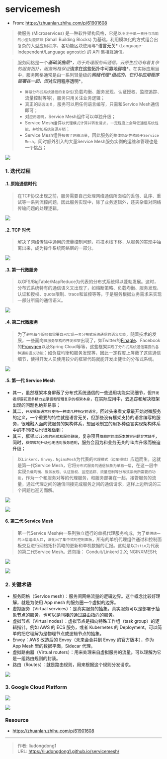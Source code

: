 # servicemesh


- From: https://zhuanlan.zhihu.com/p/61901608

> 微服务 (Microservices) 是一种软件架构风格，它是以`专注于单一责任与功能的小型功能区块` (Small Building Blocks) 为基础，利用模块化的方式组合出复杂的大型应用程序，各功能区块使用与***语言无关\*** (Language-Independent/Language agnostic) 的 API 集相互通信。

> 服务网格是一个***基础设施层\***，用于处理服务间通信。云原生应用有着复杂的服务拓扑，服务网格保证***请求在这些拓扑中可靠地穿梭\***。在实际应用当中，服务网格通常是由一系列轻量级的***网络代理\***组成的，它们与应用程序部署在一起，但***对应用程序透明\***。
>
> - `屏蔽分布式系统通信的复杂性`(负载均衡、服务发现、认证授权、监控追踪、流量控制等等)，服务只用关注业务逻辑；
> - 真正的`语言无关`，服务可以用任何语言编写，只需和Service Mesh通信即可；
> - 对`应用透明`，Service Mesh组件可以单独升级；
> - Service Mesh组件`以代理模式计算并转发请求`，`一定程度上会降低通信系统性能，并增加系统资源开销`；
> - Service Mesh组件`接管了网络流量`，因此服务的`整体稳定性依赖于Service Mesh`，同时额外引入的大量Service Mesh服务实例的运维和管理也是一个挑战；

![](https://lddpicture.oss-cn-beijing.aliyuncs.com/picture/image-20210726090312349.png)

### 1. 迭代过程

#### .1. 原始通信时代

> 在TCP协议出现之前，服务需要自己处理网络通信所面临的丢包、乱序、重试等一系列流控问题，因此服务实现中，除了业务逻辑外，还夹杂着对网络传输问题的处理逻辑。

![](https://lddpicture.oss-cn-beijing.aliyuncs.com/picture/image-20210725174114554.png)

#### .2. TCP 时代

> 解决了网络传输中通用的流量控制问题，将技术栈下移，从服务的实现中抽离出来，成为操作系统网络层的一部分。

![](https://lddpicture.oss-cn-beijing.aliyuncs.com/picture/image-20210725174235475.png)

#### .3. 第一代微服务

> 以GFS/BigTable/MapReduce为代表的分布式系统得以蓬勃发展。这时，分布式系统特有的通信语义又出现了，如熔断策略、负载均衡、服务发现、认证和授权、quota限制、trace和监控等等，于是服务根据业务需求来实现一部分所需的通信语义。

![](https://lddpicture.oss-cn-beijing.aliyuncs.com/picture/image-20210725174318708.png)

#### .4. 第二代微服务

> 为了`避免每个服务都需要自己实现一套分布式系统通信的语义功能`，随着技术的发展，一些面向`微服务架构的开发框架`出现了，如Twitter的[Finagle](https://link.zhihu.com/?target=https%3A//finagle.github.io/)、Facebook的[Proxygen](https://link.zhihu.com/?target=https%3A//code.facebook.com/posts/1503205539947302)以及Spring Cloud等等，这些框架`实现了分布式系统通信需要的各种通用语义功能`：如负载均衡和服务发现等，因此一定程度上屏蔽了这些通信细节，使得开发人员使用较少的框架代码就能开发出健壮的分布式系统。

![](https://lddpicture.oss-cn-beijing.aliyuncs.com/picture/image-20210725174444432.png)

#### .5. 第一代 Service Mesh

- 其一，虽然框架本身屏蔽了分布式系统通信的一些通用功能实现细节，但`开发者却要花更多精力去掌握和管理复杂的框架本身`，在实际应用中，去追踪和解决框架出现的问题也绝非易事；
- 其二，`开发框架通常只支持一种或几种特定的语言`，回过头来看文章最开始对微服务的定义，一个重要的特性就是语言无关，但那些没有框架支持的语言编写的服务，很难融入面向微服务的架构体系，想因地制宜的用多种语言实现架构体系中的不同模块也很难做到；
- 其三，框架`以lib库的形式和服务联编`，复杂项目`依赖时的库版本兼容问题非常棘手`，同时，`框架库的升级也无法对服务透明`，服务会因为和业务无关的lib库升级而被迫升级；

> 以`Linkerd，Envoy，NginxMesh`为代表的`代理模式（边车模式）`应运而生，这就是第一代Service Mesh，它将`分布式服务的通信抽象为单独一层`，在这一层中实现`负载均衡、服务发现、认证授权、监控追踪、流量控制等分布式系统所需要的功能`，作为一个和服务对等的代理服务，和服务部署在一起，接管服务的流量，通过代理之间的通信间接完成服务之间的通信请求，这样上边所说的三个问题也迎刃而解。

![](https://lddpicture.oss-cn-beijing.aliyuncs.com/picture/v2-e5660d35a311467c3323f10ebf2fb9a5_720w.jpg)

![](https://lddpicture.oss-cn-beijing.aliyuncs.com/picture/v2-8a9cc161a34d97f36ead06d0abc5b1fb_720w.jpg)

#### 6. 第二代 Service Mesh

> 第一代Service Mesh由一系列独立运行的单机代理服务构成，为了`提供统一的上层运维入口`，`演化出了集中式的控制面板`，所有的单机代理组件通过和控制面板交互进行网络拓扑策略的更新和单机数据的汇报。这就是以`Istio`为代表的第二代Service Mesh。还包括： Conduit/Linkerd 2.X; NGINXMESH;

![](https://lddpicture.oss-cn-beijing.aliyuncs.com/picture/v2-546ed82e25d83a2cb404b0a3f526f9c6_720w.jpg)

![](https://lddpicture.oss-cn-beijing.aliyuncs.com/picture/v2-8686840abd3de29e5cb6e8dcfa78182f_720w.jpg)

### 2. 关键术语

- 服务网格（Service mesh）：服务间网络流量的逻辑边界。这个概念比较好理解，就是为使用 App mesh 的服务圈一个虚拟的边界。
- 虚拟服务（Virtual services）：是真实服务的抽象。真实服务可以是部署于抽象节点的服务，也可以是间接的通过路由指向的服务。
- 虚拟节点（Virtual nodes）：虚拟节点是指向特殊工作组（task group）的逻辑指针。例如 AWS 的 ECS 服务，或者 Kubernetes 的 Deployment。可以简单的把它理解为是物理节点或逻辑节点的抽象。
- Envoy：AWS 改造后的 Envoy（未来会合并到 Envoy 的官方版本），作为 App Mesh 里的数据平面，Sidecar 代理。
- 虚拟路由器（Virtual routers）：用来处理来自虚拟服务的流量。可以理解为它是一组路由规则的封装。
- 路由（Routes）：就是路由规则，用来根据这个规则分发请求。

![](https://lddpicture.oss-cn-beijing.aliyuncs.com/picture/a32d3f907e4d3e2803089e3c53790875.png)

### 3. Google Cloud Platform

![](https://lddpicture.oss-cn-beijing.aliyuncs.com/picture/image-20210726090822826.png)

![](https://lddpicture.oss-cn-beijing.aliyuncs.com/picture/image-20210726090842154.png)

### Resource

- https://zhuanlan.zhihu.com/p/61901608

---

> 作者: liudongdong1  
> URL: https://liudongdong1.github.io/servicemesh/  

